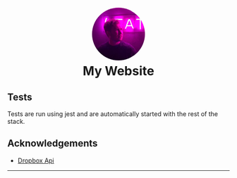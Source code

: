 
<h1 align="center">
  <br>
  <img src="docs/profile.jpg" alt="Logo" width="120" style="border-radius: 60px;">
  <br>
    My Website
  <br>
</h1>

## Tests
Tests are run using jest and are automatically started with the rest of the stack.

## Acknowledgements

* [Dropbox Api](https://www.dropbox.com/developers/documentation/http/overview)

---
